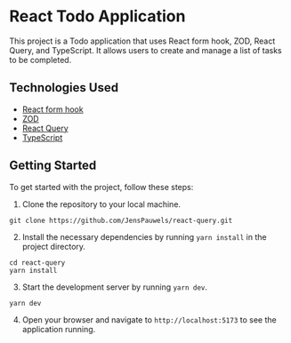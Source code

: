 # React Todo Application

This project is a Todo application that uses React form hook, ZOD, React Query, and TypeScript. It allows users to create and manage a list of tasks to be completed.

## Technologies Used

- [React form hook](https://react-hook-form.com/)
- [ZOD](https://github.com/colinhacks/zod)
- [React Query](https://react-query.tanstack.com/)
- [TypeScript](https://www.typescriptlang.org/)

## Getting Started

To get started with the project, follow these steps:

1. Clone the repository to your local machine.

```
git clone https://github.com/JensPauwels/react-query.git
```
2. Install the necessary dependencies by running `yarn install` in the project directory.

```
cd react-query
yarn install
```

3. Start the development server by running `yarn dev`.

```
yarn dev
```

4. Open your browser and navigate to `http://localhost:5173` to see the application running.

